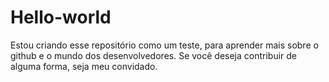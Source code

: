 # Hello-world
Estou criando esse repositório como um teste, para aprender mais sobre o github e o mundo dos desenvolvedores.
Se você deseja contribuir de alguma forma, seja meu convidado.

